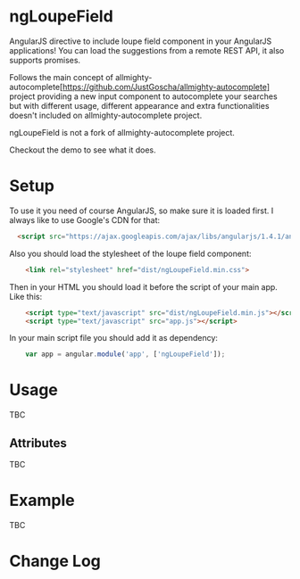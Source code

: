 # ngLoupeField

AngularJS directive to include loupe field component in your AngularJS applications! You can load the suggestions from a remote REST API, it also supports promises.

Follows the main concept of allmighty-autocomplete[https://github.com/JustGoscha/allmighty-autocomplete] project providing a new input component to autocomplete your searches 
but with different usage, different appearance and extra functionalities doesn't included on allmighty-autocomplete project.

ngLoupeField is not a fork of allmighty-autocomplete project.

Checkout the demo to see what it does.

# Setup

To use it you need of course AngularJS, so make sure it is loaded first. I always like to use Google's CDN for that:

```html
  <script src="https://ajax.googleapis.com/ajax/libs/angularjs/1.4.1/angular.min.js"></script>
```

Also you should load the stylesheet of the loupe field component:

```html
	<link rel="stylesheet" href="dist/ngLoupeField.min.css">
```

Then in your HTML you should load it before the script of your main app. Like this:

```html
	<script type="text/javascript" src="dist/ngLoupeField.min.js"></script>
	<script type="text/javascript" src="app.js"></script>
```

In your main script file you should add it as dependency:

```javascript
	var app = angular.module('app', ['ngLoupeField']);
```

# Usage

TBC

## Attributes

TBC 

# Example

TBC

# Change Log